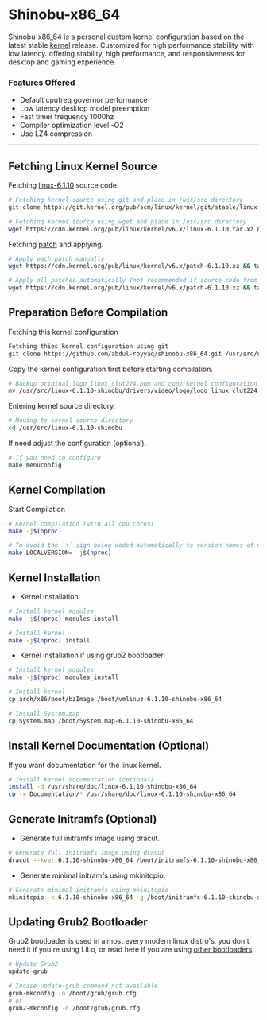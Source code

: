 # Shinobu-x86_64

Shinobu-x86_64 is a personal custom kernel configuration based on the latest stable [kernel](https://kernel.org) release.
Customized for high performance stability with low latency. offering stability, high performance, and responsiveness for desktop and gaming experience.

### Features Offered

* Default cpufreq governor performance
* Low latency desktop model preemption
* Fast timer frequency 1000hz
* Compiler optimization level -O2
* Use LZ4 compression

---

## Fetching Linux Kernel Source

Fetching [linux-6.1.10](https://git.kernel.org/pub/scm/linux/kernel/git/stable/linux.git/commit/?h=v6.1.10) source code.
 
```bash
# Fetching kernel source using git and place in /usr/src directory
git clone https://git.kernel.org/pub/scm/linux/kernel/git/stable/linux.git --depth 1 -b v6.1.10 /usr/src/linux-6.1.10-shinobu

# Fetching kernel source using wget and place in /usr/src directory
wget https://cdn.kernel.org/pub/linux/kernel/v6.x/linux-6.1.10.tar.xz && tar -xf linux-6.1.10.tar.xz -C /usr/src/linux-6.1.10-shinobu
```

Fetching [patch](https://lore.kernel.org/all/20230203101009.946745030@linuxfoundation.org) and applying.

```bash
# Apply each patch manually
wget https://cdn.kernel.org/pub/linux/kernel/v6.x/patch-6.1.10.xz && tar -xf patch-6.1.10.xz && patch -d /usr/src/linux-6.1.10-shinobu -p1 < patch-6.1.10

# Apply all patches automatically (not recommended if source code from git)
wget https://cdn.kernel.org/pub/linux/kernel/v6.x/patch-6.1.10.xz && tar -xf patch-6.1.10.xz && patch -fd /usr/src/linux-6.1.10-shinobu -p1 < patch-6.1.10
```

## Preparation Before Compilation

Fetching this kernel configuration

```bash
Fetching thies kernel configuration using git
git clone https://github.com/abdul-royyaq/shinobu-x86_64.git /usr/src/shinobu-x86_64
```

Copy the kernel configuration first before starting compilation.

```bash
# Backup original logo_linux_clut224.ppm and copy kernel configuration
mv /usr/src/linux-6.1.10-shinobu/drivers/video/logo/logo_linux_clut224.ppm /usr/src/linux-6.1.10-shinobu/drivers/video/logo/logo_linux_clut224.backup.ppm && cp -r /usr/src/shinobu-x86_64/{.config,drivers,localversion} /usr/src/linux-6.1.10-shinobu
```

Entering kernel source directory.

```bash
# Moving to kernel source directory 
cd /usr/src/linux-6.1.10-shinobu
```

If need adjust the configuration (optional).

```bash
# If you need to configure
make menuconfig 
```

## Kernel Compilation

Start Compilation

```bash
# Kernel compilation (with all cpu cores)
make -j$(nproc)

# To avoid the `+` sign being added automatically to version names of modified git release sources, add the `LOCALVERSION=` flag at compile time
make LOCALVERSION= -j$(nproc)
```

## Kernel Installation

* Kernel installation

```bash
# Install kernel modules
make -j$(nproc) modules_install

# Install kernel
make -j$(nproc) install
```

* Kernel installation if using grub2 bootloader

```bash
# Install kernel modules
make -j$(nproc) modules_install

# Install kernel
cp arch/x86/boot/bzImage /boot/vmlinuz-6.1.10-shinobu-x86_64

# Install System.map
cp System.map /boot/System.map-6.1.10-shinobu-x86_64
```

## Install Kernel Documentation (Optional)

If you want documentation for the linux kernel.

```bash
# Install kernel documentation (optional)
install -d /usr/share/doc/linux-6.1.10-shinobu-x86_64
cp -r Documentation/* /usr/share/doc/linux-6.1.10-shinobu-x86_64
```

## Generate Initramfs (Optional)

* Generate full initramfs image using dracut.

```bash
# Generate full initramfs image using dracut
dracut --kver 6.1.10-shinobu-x86_64 /boot/initramfs-6.1.10-shinobu-x86_64.img
```

* Generate minimal initramfs using mkinitcpio.

```bash
# Generate minimal initramfs using mkinitcpio
mkinitcpio -k 6.1.10-shinobu-x86_64 -g /boot/initramfs-6.1.10-shinobu-x86_64.img
```

## Updating Grub2 Bootloader

Grub2 bootloader is used in almost every modern linux distro's, you don't need it if you're using LiLo, or read here if you are using [other bootloaders](https://wiki.archlinux.org/title/Category:Boot_loaders).

```bash
# Update Grub2
update-grub

# Incase update-grub command not available
grub-mkconfig -o /boot/grub/grub.cfg
# or
grub2-mkconfig -o /boot/grub/grub.cfg
```